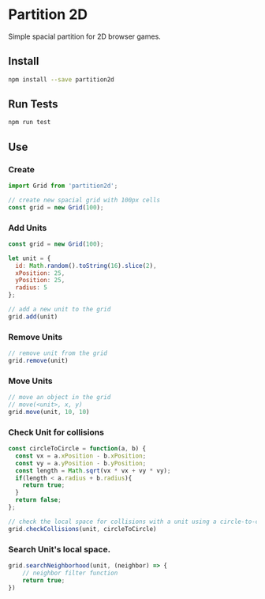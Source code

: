 # Partition 2D
Simple spacial partition for 2D browser games.

## Install
```sh
npm install --save partition2d
```

## Run Tests
```sh
npm run test
```

## Use

### Create
```js 
import Grid from 'partition2d';

// create new spacial grid with 100px cells
const grid = new Grid(100);
```

### Add Units
```js 
const grid = new Grid(100);

let unit = {
  id: Math.random().toString(16).slice(2),
  xPosition: 25,
  yPosition: 25,
  radius: 5
};

// add a new unit to the grid
grid.add(unit)
```

### Remove Units
```js 
// remove unit from the grid
grid.remove(unit)
```

### Move Units
```js 
// move an object in the grid
// move(<unit>, x, y)
grid.move(unit, 10, 10)
```

### Check Unit for collisions
```js 
const circleToCircle = function(a, b) {
  const vx = a.xPosition - b.xPosition;
  const vy = a.yPosition - b.yPosition;
  const length = Math.sqrt(vx * vx + vy * vy);
  if(length < a.radius + b.radius){
    return true;
  }
  return false;
};

// check the local space for collisions with a unit using a circle-to-circle collision function
grid.checkCollisions(unit, circleToCircle)
```

### Search Unit's local space.
```js 
grid.searchNeighborhood(unit, (neighbor) => {
    // neighbor filter function
    return true;
})
```